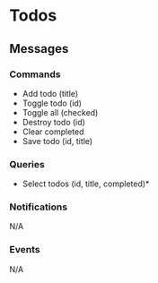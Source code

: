 # Todos

## Messages

### Commands

- Add todo (title)
- Toggle todo (id)
- Toggle all (checked)
- Destroy todo (id)
- Clear completed
- Save todo (id, title)

### Queries

- Select todos (id, title, completed)\*

### Notifications

N/A

### Events

N/A
